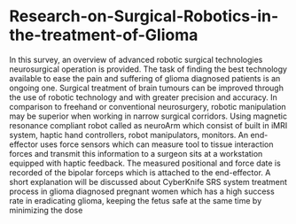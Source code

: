 # Research-on-Surgical-Robotics-in-the-treatment-of-Glioma
In this survey, an overview of advanced robotic surgical technologies neurosurgical operation is provided. The task of finding the best technology available to ease the pain and suffering of glioma diagnosed patients is an ongoing one. Surgical treatment of brain tumours can be improved through the use of robotic technology and with greater precision and accuracy. In comparison to freehand or conventional neurosurgery, robotic manipulation may be superior when working in narrow surgical corridors. Using magnetic resonance compliant robot called as neuroArm which consist of built in iMRI system, haptic hand controllers, robot manipulators, monitors. An end-effector uses force sensors which can measure tool to tissue interaction forces and transmit this information to a surgeon sits at a workstation equipped with haptic feedback. The measured positional and force date is recorded of the bipolar forceps which is attached to the end-effector. A short explanation will be discussed about CyberKnife SRS system treatment process in glioma diagnosed pregnant women which has a high success rate in eradicating glioma, keeping the fetus safe at the same time by minimizing the dose
